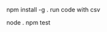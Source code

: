 <!-- install the cli globally -->
npm install -g . 
run code with csv
<!-- or run code from the project page -->
node .
npm test